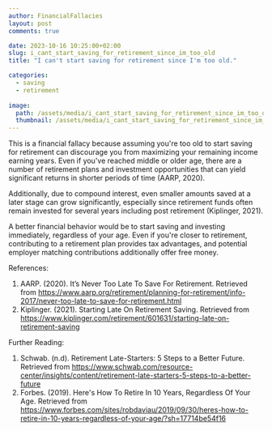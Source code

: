 ```yaml
---
author: FinancialFallacies
layout: post
comments: true

date: 2023-10-16 10:25:00+02:00  
slug: i_cant_start_saving_for_retirement_since_im_too_old
title: "I can't start saving for retirement since I'm too old."

categories:
  - saving
  - retirement
  
image:
  path: /assets/media/i_cant_start_saving_for_retirement_since_im_too_old.jpg
  thumbnail: /assets/media/i_cant_start_saving_for_retirement_since_im_too_old.jpg
---
```


This is a financial fallacy because assuming you're too old to start saving for retirement can discourage you from maximizing your remaining income earning years. Even if you've reached middle or older age, there are a number of retirement plans and investment opportunities that can yield significant returns in shorter periods of time (AARP, 2020).

Additionally, due to compound interest, even smaller amounts saved at a later stage can grow significantly, especially since retirement funds often remain invested for several years including post retirement (Kiplinger, 2021). 

A better financial behavior would be to start saving and investing immediately, regardless of your age. Even if you're closer to retirement, contributing to a retirement plan provides tax advantages, and potential employer matching contributions additionally offer free money.

References:
1. AARP. (2020). It’s Never Too Late To Save For Retirement. Retrieved from https://www.aarp.org/retirement/planning-for-retirement/info-2017/never-too-late-to-save-for-retirement.html
2. Kiplinger. (2021). Starting Late On Retirement Saving. Retrieved from https://www.kiplinger.com/retirement/601631/starting-late-on-retirement-saving

Further Reading:
1. Schwab. (n.d). Retirement Late-Starters: 5 Steps to a Better Future. Retrieved from https://www.schwab.com/resource-center/insights/content/retirement-late-starters-5-steps-to-a-better-future
2. Forbes. (2019). Here's How To Retire In 10 Years, Regardless Of Your Age. Retrieved from https://www.forbes.com/sites/robdaviau/2019/09/30/heres-how-to-retire-in-10-years-regardless-of-your-age/?sh=17714be54f16
